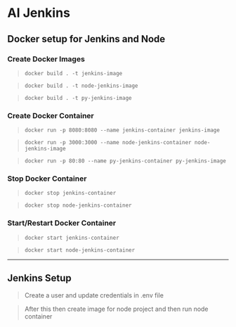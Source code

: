 # AI Jenkins

## Docker setup for Jenkins and Node

### Create Docker Images

> `docker build . -t jenkins-image`

> `docker build . -t node-jenkins-image`

> `docker build . -t py-jenkins-image`

### Create Docker Container

> `docker run -p 8080:8080 --name jenkins-container jenkins-image`

> `docker run -p 3000:3000 --name node-jenkins-container node-jenkins-image`

> `docker run -p 80:80 --name py-jenkins-container py-jenkins-image`

### Stop Docker Container

> `docker stop jenkins-container`

> `docker stop node-jenkins-container`

### Start/Restart Docker Container

> `docker start jenkins-container`

> `docker start node-jenkins-container`

<hr />

## Jenkins Setup

> Create a user and update credentials in .env file

> After this then create image for node project and then run node container
